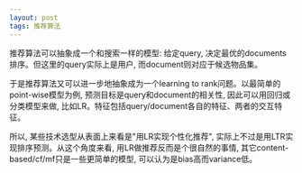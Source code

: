 ```yaml
---
layout: post
tags: 推荐算法
---
```


推荐算法可以抽象成一个和搜索一样的模型: 给定query, 决定最优的documents排序。但这里的query实际上是用户, 而document则对应于候选物品集。

于是推荐算法又可以进一步地抽象成为一个learning to rank问题。以最简单的point-wise模型为例, 预测目标是query和document的相关性, 因此可以用回归或分类模型来做, 比如LR。特征包括query/document各自的特征、两者的交互特征。

所以, 某些技术选型从表面上来看是"用LR实现个性化推荐", 实际上不过是用LTR实现排序预测。从这个角度来看, 用LR做推荐反而是个很自然的事情, 其它content-based/cf/mf只是一些更简单的模型, 可以认为是bias高而variance低。

 
